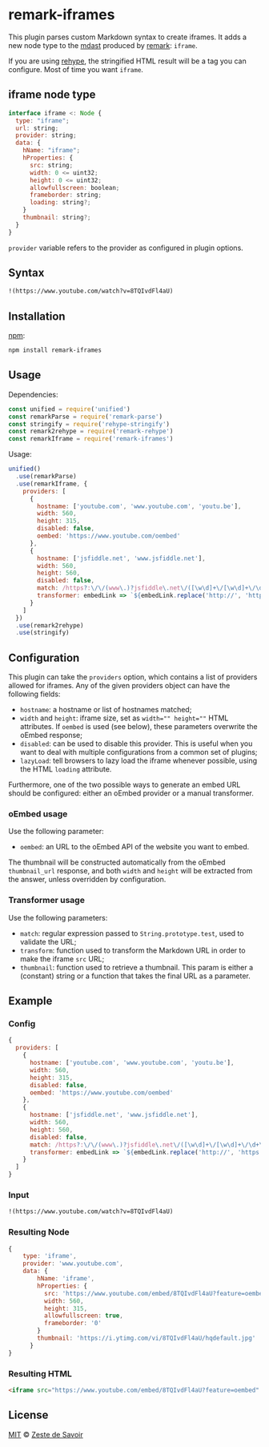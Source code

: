 # remark-iframes

This plugin parses custom Markdown syntax to create iframes.
It adds a new node type to the [mdast][mdast] produced by [remark][remark]: `iframe`.

If you are using [rehype][rehype], the stringified HTML result will be a tag you can configure. Most of time you want `iframe`.

## iframe node type

```javascript
interface iframe <: Node {
  type: "iframe";
  url: string;
  provider: string;
  data: {
    hName: "iframe";
    hProperties: {
      src: string;
      width: 0 <= uint32;
      height: 0 <= uint32;
      allowfullscreen: boolean;
      frameborder: string;
      loading: string?;
    }
    thumbnail: string?;
  }
}
```

`provider` variable refers to the provider as configured in plugin options.

## Syntax

```markdown
!(https://www.youtube.com/watch?v=8TQIvdFl4aU)
```

## Installation

[npm][npm]:

```bash
npm install remark-iframes
```

## Usage

Dependencies:

```javascript
const unified = require('unified')
const remarkParse = require('remark-parse')
const stringify = require('rehype-stringify')
const remark2rehype = require('remark-rehype')
const remarkIframe = require('remark-iframes')
```

Usage:

```javascript
unified()
  .use(remarkParse)
  .use(remarkIframe, {
    providers: [
      {
        hostname: ['youtube.com', 'www.youtube.com', 'youtu.be'],
        width: 560,
        height: 315,
        disabled: false,
        oembed: 'https://www.youtube.com/oembed'
      },
      {
        hostname: ['jsfiddle.net', 'www.jsfiddle.net'],
        width: 560,
        height: 560,
        disabled: false,
        match: /https?:\/\/(www\.)?jsfiddle\.net\/([\w\d]+\/[\w\d]+\/\d+\/?|[\w\d]+\/\d+\/?|[\w\d]+\/?)$/,
        transformer: embedLink => `${embedLink.replace('http://', 'https://')}embedded/result,js,html,css/`
      }
    ]
  })
  .use(remark2rehype)
  .use(stringify)
```

## Configuration

This plugin can take the `providers` option, which contains a list of providers allowed for iframes. Any of the given providers object can have the following fields:

- `hostname`: a hostname or list of hostnames matched;
- `width` and `height`: iframe size, set as `width="" height=""` HTML attributes. If `oembed` is used (see below), these parameters overwrite the oEmbed response;
- `disabled`: can be used to disable this provider. This is useful when you want to deal with multiple configurations from a common set of plugins;
- `lazyLoad`: tell browsers to lazy load the iframe whenever possible, using the HTML `loading` attribute.

Furthermore, one of the two possible ways to generate an embed URL should be configured: either an oEmbed provider or a manual transformer.

### oEmbed usage

Use the following parameter:

- `oembed`: an URL to the oEmbed API of the website you want to embed.

The thumbnail will be constructed automatically from the oEmbed `thumbnail_url` response, and both `width` and `height` will be extracted from the answer, unless overridden by configuration.

### Transformer usage

Use the following parameters:

- `match`: regular expression passed to `String.prototype.test`, used to validate the URL;
- `transform`: function used to transform the Markdown URL in order to make the iframe `src` URL;
- `thumbnail`: function used to retrieve a thumbnail. This param is either a (constant) string or a function that takes the final URL as a parameter.

## Example

### Config

```javascript
{
  providers: [
    {
      hostname: ['youtube.com', 'www.youtube.com', 'youtu.be'],
      width: 560,
      height: 315,
      disabled: false,
      oembed: 'https://www.youtube.com/oembed'
    },
    {
      hostname: ['jsfiddle.net', 'www.jsfiddle.net'],
      width: 560,
      height: 560,
      disabled: false,
      match: /https?:\/\/(www\.)?jsfiddle\.net\/([\w\d]+\/[\w\d]+\/\d+\/?|[\w\d]+\/\d+\/?|[\w\d]+\/?)$/,
      transformer: embedLink => `${embedLink.replace('http://', 'https://')}embedded/result,js,html,css/`
    }
  ]
}
```

### Input

```markdown
!(https://www.youtube.com/watch?v=8TQIvdFl4aU)
```

### Resulting Node

```javascript
{
    type: 'iframe',
    provider: 'www.youtube.com',
    data: {
        hName: 'iframe',
        hProperties: {
          src: 'https://www.youtube.com/embed/8TQIvdFl4aU?feature=oembed',
          width: 560,
          height: 315,
          allowfullscreen: true,
          frameborder: '0'
        }
        thumbnail: 'https://i.ytimg.com/vi/8TQIvdFl4aU/hqdefault.jpg'
      }
}
```

### Resulting HTML

```html
<iframe src="https://www.youtube.com/embed/8TQIvdFl4aU?feature=oembed" width="560" height="315"></iframe>
```

## License

[MIT][license] © [Zeste de Savoir][zds]

<!-- Definitions -->

[license]: https://github.com/zestedesavoir/zmarkdown/blob/master/packages/remark-iframes/LICENSE-MIT

[zds]: https://zestedesavoir.com

[npm]: https://www.npmjs.com/package/remark-iframes

[remark]: https://github.com/remarkjs/remark 

[rehype]: https://github.com/rehypejs/rehype

[mdast]: https://github.com/syntax-tree/mdast
